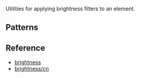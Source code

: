 Utilities for applying brightness filters to an element.

## Patterns

## Reference

- [brightness](https://tailwindcss.com/docs/brightness)
- [brightness/cn](https://tailwindcss.cn/docs/brightness)
